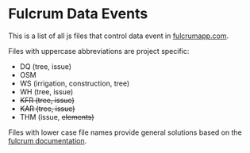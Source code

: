 # Fulcrum Data Events
This is a list of all js files that control data event in [fulcrumapp.com](https://www.fulcrumapp.com/). 

Files with uppercase abbreviations are project specific:
- DQ (tree, issue)
- OSM
- WS (irrigation, construction, tree)
- WH (tree, issue)
- ~~KFR (tree, issue)~~
- ~~KAR (tree, issue)~~
- THM (issue, ~~elements)~~

Files with lower case file names provide general solutions based on the [fulcrum documentation](https://developer.fulcrumapp.com/data-events/examples/).